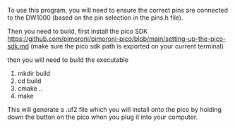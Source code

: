 To use this program, you will need to ensure the correct pins are connected to the DW1000 (based on the pin selection in the pins.h file).

Then you need to build, first install the pico SDK
https://github.com/pimoroni/pimoroni-pico/blob/main/setting-up-the-pico-sdk.md
(make sure the pico sdk path is exported on your current terminal)

then you will need to build the executable
1. mkdir build
2. cd build
3. cmake ..
4. make

This will generate a .uf2 file which you will install onto the pico by holding down the button on the pico when you plug it into your computer.